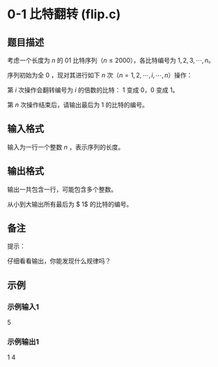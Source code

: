 # 0-1 比特翻转 (flip.c)

## 题目描述

考虑一个长度为 $n$ 的 01 比特序列（$n \leq 2000$），各比特编号为 $1, 2, 3, \cdots, n$。

序列初始为全 $0$ ，现对其进行如下 $n$ 次（$n = 1, 2, \cdots, i, \cdots,n$）操作：

第 $i$ 次操作会翻转编号为 $i$ 的倍数的比特： $1$ 变成 $0$，$0$ 变成 $1$。

第 $n$ 次操作结束后，请输出最后为 $1$ 的比特的编号。

## 输入格式

输入为一行一个整数 $n$ ，表示序列的长度。

## 输出格式

输出一共包含一行，可能包含多个整数。

从小到大输出所有最后为 $ 1$ 的比特的编号。

## 备注

提示：

仔细看看输出，你能发现什么规律吗？

## 示例

### 示例输入1

5

### 示例输出1

1 4